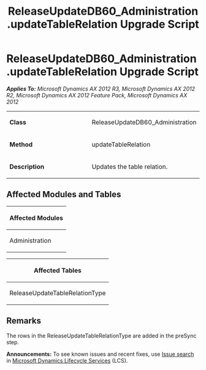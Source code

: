 ﻿---
title: ReleaseUpdateDB60_Administration.updateTableRelation Upgrade Script
TOCTitle: ReleaseUpdateDB60_Administration.updateTableRelation Upgrade Script
ms:assetid: 08fecc0a-6586-bb22-ddd0-09c714586f7f
ms:mtpsurl: https://msdn.microsoft.com/en-us/library/JJ684798(v=AX.60)
ms:contentKeyID: 49706494
ms.date: 05/18/2015
mtps_version: v=AX.60
---

# ReleaseUpdateDB60\_Administration.updateTableRelation Upgrade Script 


_**Applies To:** Microsoft Dynamics AX 2012 R3, Microsoft Dynamics AX 2012 R2, Microsoft Dynamics AX 2012 Feature Pack, Microsoft Dynamics AX 2012_

<table>
<colgroup>
<col style="width: 50%" />
<col style="width: 50%" />
</colgroup>
<tbody>
<tr class="odd">
<td><p><strong>Class</strong></p></td>
<td><p>ReleaseUpdateDB60_Administration</p></td>
</tr>
<tr class="even">
<td><p><strong>Method</strong></p></td>
<td><p>updateTableRelation</p></td>
</tr>
<tr class="odd">
<td><p><strong>Description</strong></p></td>
<td><p>Updates the table relation.</p></td>
</tr>
</tbody>
</table>


## Affected Modules and Tables

<table>
<colgroup>
<col style="width: 100%" />
</colgroup>
<thead>
<tr class="header">
<th><p>Affected Modules</p></th>
</tr>
</thead>
<tbody>
<tr class="odd">
<td><p>Administration</p></td>
</tr>
</tbody>
</table>


<table>
<colgroup>
<col style="width: 100%" />
</colgroup>
<thead>
<tr class="header">
<th><p>Affected Tables</p></th>
</tr>
</thead>
<tbody>
<tr class="odd">
<td><p>ReleaseUpdateTableRelationType</p></td>
</tr>
</tbody>
</table>


## Remarks

The rows in the ReleaseUpdateTableRelationType are added in the preSync step.

  
**Announcements:** To see known issues and recent fixes, use [Issue search](http://go.microsoft.com/fwlink/?linkid=389258) in [Microsoft Dynamics Lifecycle Services](http://go.microsoft.com/fwlink/?linkid=306505) (LCS).

